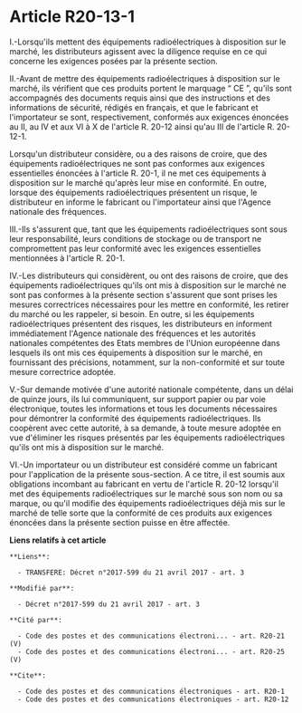 # Article R20-13-1

I.-Lorsqu'ils mettent des équipements radioélectriques à disposition sur le marché, les distributeurs agissent avec la
diligence requise en ce qui concerne les exigences posées par la présente section. 

II.-Avant de mettre des équipements radioélectriques à disposition sur le marché, ils vérifient que ces produits portent le
marquage “ CE ”, qu'ils sont accompagnés des documents requis ainsi que des instructions et des informations de sécurité,
rédigés en français, et que le fabricant et l'importateur se sont, respectivement, conformés aux exigences énoncées au II, au
IV et aux VI à X de l'article R. 20-12 ainsi qu'au III de l'article R. 20-12-1. 

Lorsqu'un distributeur considère, ou a des raisons de croire, que des équipements radioélectriques ne sont pas conformes aux
exigences essentielles énoncées à l'article R. 20-1, il ne met ces équipements à disposition sur le marché qu'après leur mise
en conformité. En outre, lorsque des équipements radioélectriques présentent un risque, le distributeur en informe le
fabricant ou l'importateur ainsi que l'Agence nationale des fréquences. 

III.-Ils s'assurent que, tant que les équipements radioélectriques sont sous leur responsabilité, leurs conditions de
stockage ou de transport ne compromettent pas leur conformité avec les exigences essentielles mentionnées à l'article R.
20-1. 

IV.-Les distributeurs qui considèrent, ou ont des raisons de croire, que des équipements radioélectriques qu'ils ont mis à
disposition sur le marché ne sont pas conformes à la présente section s'assurent que sont prises les mesures correctrices
nécessaires pour les mettre en conformité, les retirer du marché ou les rappeler, si besoin. En outre, si les équipements
radioélectriques présentent des risques, les distributeurs en informent immédiatement l'Agence nationale des fréquences et
les autorités nationales compétentes des Etats membres de l'Union européenne dans lesquels ils ont mis ces équipements à
disposition sur le marché, en fournissant des précisions, notamment, sur la non-conformité et sur toute mesure correctrice
adoptée. 

V.-Sur demande motivée d'une autorité nationale compétente, dans un délai de quinze jours, ils lui communiquent, sur support
papier ou par voie électronique, toutes les informations et tous les documents nécessaires pour démontrer la conformité des
équipements radioélectriques. Ils coopèrent avec cette autorité, à sa demande, à toute mesure adoptée en vue d'éliminer les
risques présentés par les équipements radioélectriques qu'ils ont mis à disposition sur le marché. 

VI.-Un importateur ou un distributeur est considéré comme un fabricant pour l'application de la présente sous-section. A ce
titre, il est soumis aux obligations incombant au fabricant en vertu de l'article R. 20-12 lorsqu'il met des équipements
radioélectriques sur le marché sous son nom ou sa marque, ou qu'il modifie des équipements radioélectriques déjà mis sur le
marché de telle sorte que la conformité de ces produits aux exigences énoncées dans la présente section puisse en être
affectée.

**Liens relatifs à cet article**

	**Liens**:

	  - TRANSFERE: Décret n°2017-599 du 21 avril 2017 - art. 3

	**Modifié par**:

	  - Décret n°2017-599 du 21 avril 2017 - art. 3

	**Cité par**:

	  - Code des postes et des communications électroni... - art. R20-21 (V)
	  - Code des postes et des communications électroni... - art. R20-25 (V)

	**Cite**:

	  - Code des postes et des communications électroniques - art. R20-1
	  - Code des postes et des communications électroniques - art. R20-12
